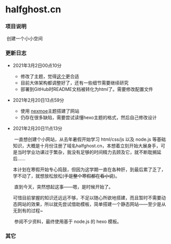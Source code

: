 # halfghost.cn

### 项目说明

​	创建一个小小空间

### 更新日志

+   2021年3月2日00点10分

    +   修改了主题，觉得[这个](https://github.com/litten/hexo-theme-yilia)更合适
    +   目前大体架构都调整好了，还有一些细节需要继续研究
    +   部署到GitHub时README文档被转化为html了。需要修改配置文件
    
+   2021年2月20日13点59分

    +   使用 [nexmoe](https://github.com/theme-nexmoe/hexo-theme-nexmoe)主题搭建了网站
    +   仍存在很多缺陷，需要尝试读懂hexo主题的格式，然后自己修改设计
    
+   2021年2月20日11点13分

    ​	一直想创建个小网站，从去年暑假开始学习 html/css/js 以及 node.js 等基础知识，大概是十月份注册了域名halfghost.cn，本想着立刻开始大展身手，可是当时学业功课过于繁杂，我没有足够的时间精力去顾及它，就不断耽搁延后……
    
    ​	本计划在寒假开始专心捣鼓，但因为这学期一直在各种肝，到最后累了乏了，学不动了，就想放松放松(~~于是整个寒假都在看小说~~)。

    ​	直到今天，突然想起这事——嗯，是时候开始了。

    ​	可惜目前掌握的知识还远远不够，不足以随心所欲地搭建，而且暂时不需要动态网站的效果，所以就先尝试借助模板，简单搭建一个静态网站——至少是从无到有的过程~
    
    ​	参阅不少资料，最终使用基于 node.js 的 hexo 模板。

### 其它

